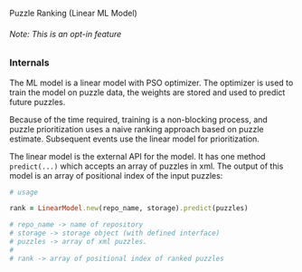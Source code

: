 Puzzle Ranking (Linear ML Model)

###### Note: This is an opt-in feature

### Internals

The ML model is a linear model with PSO optimizer. The optimizer is used to train the model on puzzle data, the weights are stored and used to predict future puzzles.

Because of the time required, training is a non-blocking process, and puzzle prioritization uses a naive ranking approach based on puzzle estimate. Subsequent events use the linear model for prioritization.

The linear model is the external API for the model. It has one method `predict(...)` which accepts an array of puzzles in xml. The output of this model is an array of positional index of the input puzzles:

```ruby
# usage

rank = LinearModel.new(repo_name, storage).predict(puzzles)

# repo_name -> name of repository
# storage -> storage object (with defined interface)
# puzzles -> array of xml puzzles.
#
# rank -> array of positional index of ranked puzzles
```
